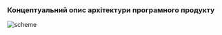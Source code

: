 ### Концептуальний опис архітектури програмного продукту

![scheme](https://user-images.githubusercontent.com/79439913/202020724-648aeaa5-16bd-46f2-9773-fe1fa251bbb2.jpg)
